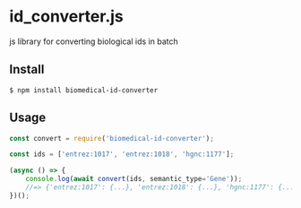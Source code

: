 # id_converter.js
js library for converting biological ids in batch

## Install

```
$ npm install biomedical-id-converter
```

## Usage

```js
const convert = require('biomedical-id-converter');

const ids = ['entrez:1017', 'entrez:1018', 'hgnc:1177'];

(async () => {
	console.log(await convert(ids, semantic_type='Gene'));
	//=> {'entrez:1017': {...}, 'entrez:1018': {...}, 'hgnc:1177': {...}}
})();
```


